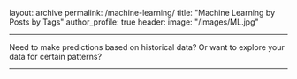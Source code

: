 layout: archive
permalink: /machine-learning/
title: "Machine Learning by Posts by Tags"
author_profile: true
header:
   image: "/images/ML.jpg"

---
Need to make predictions based on historical data? Or want to explore your data for certain patterns?

---